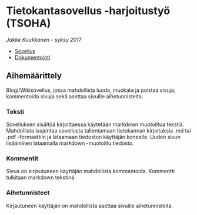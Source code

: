 # Tietokantasovellus -harjoitustyö (TSOHA)
*Jakke Kuukkanen - syksy 2017*

 - [Sovellus](http://ecs-first-run-alb-2105280952.eu-central-1.elb.amazonaws.com/)
 - [Dokumentointi](https://github.com/kuujakke/kolbe/blob/master/doc/dokumentointi.pdf)

## Aihemäärittely
Blogi/Wikisovellus, jossa mahdollista luoda, muokata ja poistaa sivuja, kommentoida sivuja sekä asettaa sivuille aihetunnisteita.

### Teksti
Sovelluksen sisältöä kirjoittaessa käytetään markdown muotoiltua tekstiä.
Mahdollista laajentaa sovellusta tallentamaan tietokannan kirjoituksia .md tai .pdf -formaattiin ja lataamaan tiedoston käyttäjän koneelle.
Uuden sivun lisääminen lataamalla markdown -muotoiltu tiedosto.

### Kommentit
Sivua on kirjautuneen käyttäjän mahdollista kommentoida.
Kommentti tulkitaan markdown tekstinä.

### Aihetunnisteet
Kirjautuneen käyttäjän on mahdollista asettaa sivuille aihetunnisteita.

